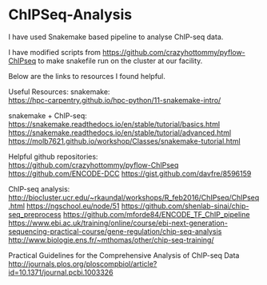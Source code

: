 # ChIPSeq-Analysis
I have used Snakemake based pipeline to analyse ChIP-seq data.

I have modified scripts from https://github.com/crazyhottommy/pyflow-ChIPseq to make snakefile run on the cluster at our facility.

 Below are the links to resources I found helpful.

Useful Resources:
snakemake:  
https://hpc-carpentry.github.io/hpc-python/11-snakemake-intro/

snakemake + ChIP-seq:  
https://snakemake.readthedocs.io/en/stable/tutorial/basics.html
https://snakemake.readthedocs.io/en/stable/tutorial/advanced.html
https://molb7621.github.io/workshop/Classes/snakemake-tutorial.html

Helpful github repositories:  
https://github.com/crazyhottommy/pyflow-ChIPseq
https://github.com/ENCODE-DCC
https://gist.github.com/davfre/8596159

ChIP-seq analysis:  
http://biocluster.ucr.edu/~rkaundal/workshops/R_feb2016/ChIPseq/ChIPseq.html
https://ngschool.eu/node/51
https://github.com/shenlab-sinai/chip-seq_preprocess
https://github.com/mforde84/ENCODE_TF_ChIP_pipeline
https://www.ebi.ac.uk/training/online/course/ebi-next-generation-sequencing-practical-course/gene-regulation/chip-seq-analysis
http://www.biologie.ens.fr/~mthomas/other/chip-seq-training/

Practical Guidelines for the Comprehensive Analysis of ChIP-seq Data  
http://journals.plos.org/ploscompbiol/article?id=10.1371/journal.pcbi.1003326

